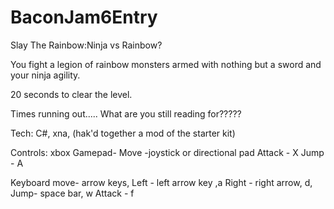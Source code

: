 BaconJam6Entry
==============

Slay The Rainbow:Ninja vs Rainbow?

You fight a legion of rainbow monsters armed with nothing but a sword and your ninja agility.

20 seconds to clear the level.

Times running out..... What are you still reading for?????

Tech:
C#, xna, (hak'd together a mod of the starter kit)

Controls:
xbox Gamepad-
Move -joystick or directional pad
Attack - X
Jump -  A

Keyboard 
move- arrow keys, 
Left - left arrow key ,a
Right - right arrow, d,
Jump- space bar, w
Attack - f

